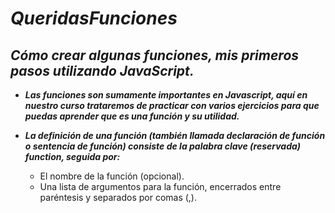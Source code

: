 # **_QueridasFunciones_**

## **_Cómo crear algunas funciones, mis primeros pasos utilizando JavaScript._**

- **_Las funciones son sumamente importantes en Javascript, aquí en nuestro curso trataremos de practicar con varios ejercicios para que puedas aprender que es una función y su utilidad._**

- **_La definición de una función (también llamada declaración de función o sentencia de función) consiste de la palabra clave (reservada)  function, seguida por:_**

  - El nombre de la función (opcional).
  - Una lista de argumentos para la función, encerrados entre paréntesis y separados por comas (,).
